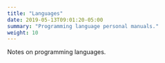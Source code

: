 ```yaml
---
title: "Languages"
date: 2019-05-13T09:01:20-05:00
summary: "Programming language personal manuals."
weight: 10
---
```


Notes on programming languages.
